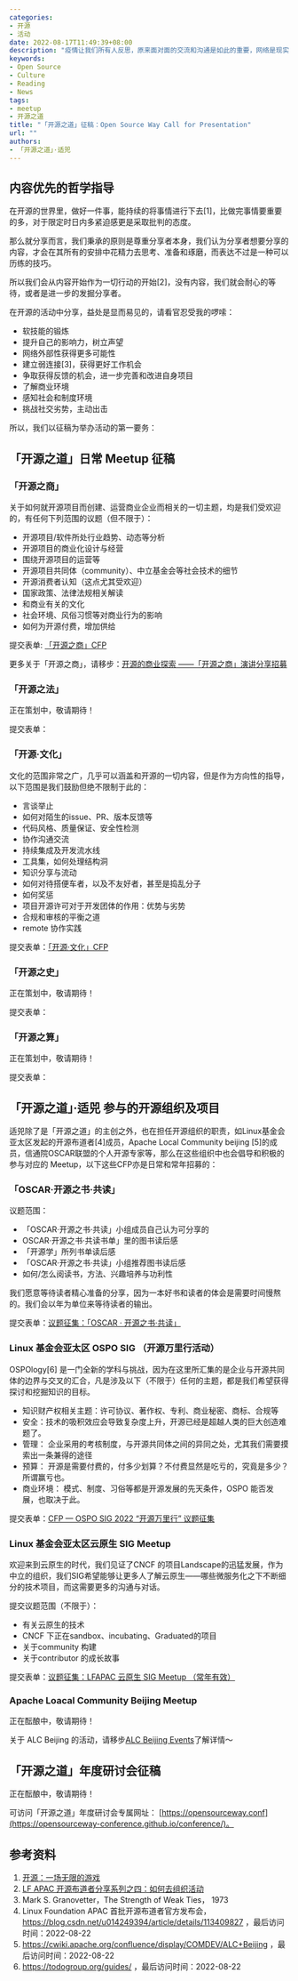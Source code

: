 ```yaml
---
categories:
- 开源
- 活动
date: 2022-08-17T11:49:39+08:00
description: "疫情让我们所有人反思，原来面对面的交流和沟通是如此的重要，网络是现实的延伸，而不是取代，新冠病毒已经困扰了我们数年，随着疫苗、治疗药物，以及更为重要的社会组织，我们渐渐的学会了和它共存，当世界再度开放的时候，我们作为开源世界的一分子，更要珍惜和巩固线下活动，学无止境！"
keywords:
- Open Source
- Culture
- Reading
- News
tags:
- meetup
- 开源之道
title: "「开源之道」征稿：Open Source Way Call for Presentation"
url: ""
authors:
- 「开源之道」·适兕
---
```


## 内容优先的哲学指导

在开源的世界里，做好一件事，能持续的将事情进行下去[1]，比做完事情要重要的多，对于限定时日内多紧迫感更是采取批判的态度。

那么就分享而言，我们秉承的原则是尊重分享者本身，我们认为分享者想要分享的内容，才会在其所有的安排中花精力去思考、准备和琢磨，而表达不过是一种可以历练的技巧。

所以我们会从内容开始作为一切行动的开始[2]，没有内容，我们就会耐心的等待，或者是进一步的发掘分享者。

在开源的活动中分享，益处是显而易见的，请看官忍受我的啰嗦：

* 软技能的锻炼
* 提升自己的影响力，树立声望
* 网络外部性获得更多可能性
* 建立弱连接[3]，获得更好工作机会
* 争取获得反馈的机会，进一步完善和改进自身项目
* 了解商业环境
* 感知社会和制度环境
* 挑战社交劣势，主动出击

所以，我们以征稿为举办活动的第一要务：

## 「开源之道」日常 Meetup 征稿

### 「开源之商」 

关于如何就开源项目而创建、运营商业企业而相关的一切主题，均是我们受欢迎的，有任何下列范围的议题（但不限于）：

* 开源项目/软件所处行业趋势、动态等分析
* 开源项目的商业化设计与经营
* 围绕开源项目的运营等
* 开源项目共同体（community）、中立基金会等社会技术的细节
* 开源消费者认知（这点尤其受欢迎）
* 国家政策、法律法规相关解读
* 和商业有关的文化
* 社会环境、风俗习惯等对商业行为的影响
* 如何为开源付费，增加供给

提交表单: [「开源之商」CFP](https://shimo.im/forms/96gTtHYVXvrd9Vrt/fill)

更多关于「开源之商」，请移步：[开源的商业探索 ——「开源之商」演讲分享招募](https://shimo.im/docs/VXvtxYhdPP6jHDJt)

### 「开源之法」

正在策划中，敬请期待！

提交表单：[]()

### 「开源·文化」

文化的范围非常之广，几乎可以涵盖和开源的一切内容，但是作为方向性的指导，以下范围是我们鼓励但绝不限制于此的：

* 言谈举止
* 如何对陌生的issue、PR、版本反馈等
* 代码风格、质量保证、安全性检测
* 协作沟通交流
* 持续集成及开发流水线
* 工具集，如何处理结构洞
* 知识分享与流动
* 如何对待搭便车者，以及不友好者，甚至是捣乱分子
* 如何奖惩
* 项目开源许可对于开发团体的作用：优势与劣势
* 合规和审核的平衡之道
* remote 协作实践

提交表单：[「开源·文化」CFP](https://docs.qq.com/form/page/DUFhrSnVieVZFdXR5)

### 「开源之史」

正在策划中，敬请期待！

提交表单：[]()

### 「开源之算」

正在策划中，敬请期待！

提交表单：[]()

## 「开源之道」·适兕 参与的开源组织及项目

适兕除了是「开源之道」的主创之外，也在担任开源组织的职责，如Linux基金会亚太区发起的开源布道者[4]成员，Apache Local Community beijing [5]的成员，信通院OSCAR联盟的个人开源专家等，那么在这些组织中也会倡导和积极的参与对应的 Meetup，以下这些CFP亦是日常和常年招募的：

### 「OSCAR·开源之书·共读」

议题范围：

* 「OSCAR·开源之书·共读」小组成员自己认为可分享的
* OSCAR·开源之书·共读书单」里的图书读后感
* 「开源学」所列书单读后感
* 「OSCAR·开源之书·共读」小组推荐图书读后感
*  如何/怎么阅读书，方法、兴趣培养与功利性

我们愿意等待读者精心准备的分享，因为一本好书和读者的体会是需要时间慢熬的。我们会以年为单位来等待读者的输出。

提交表单：[议题征集：「OSCAR · 开源之书·共读」](https://docs.qq.com/form/page/DUE9Oc3RWcUpaUnZF)

### Linux 基金会亚太区 OSPO SIG （开源万里行活动）

OSPOlogy[6] 是一门全新的学科与挑战，因为在这里所汇集的是企业与开源共同体的边界与交叉的汇合，凡是涉及以下（不限于）任何的主题，都是我们希望获得探讨和挖掘知识的目标。

* 知识财产权相关主题：许可协议、著作权、专利、商业秘密、商标、合规等
* 安全：技术的吸积效应会导致复杂度上升，开源已经是超越人类的巨大创造难题了。
* 管理： 企业采用的考核制度，与开源共同体之间的异同之处，尤其我们需要摸索出一条兼得的途径
* 预算： 开源是需要付费的，付多少划算？不付费显然是吃亏的，究竟是多少？所谓赢亏也。
* 商业环境： 模式、制度、习俗等都是开源发展的先天条件，OSPO 能否发展，也取决于此。

提交表单：[CFP — OSPO SIG  2022 “开源万里行” 议题征集](https://docs.qq.com/form/page/DUEdqYllSa0VaV1dj)

### Linux 基金会亚太区云原生 SIG Meetup

欢迎来到云原生的时代，我们见证了CNCF 的项目Landscape的迅猛发展，作为中立的组织，我们SIG希望能够让更多人了解云原生——哪些微服务化之下不断细分的技术项目，而这需要更多的沟通与对话。

提交议题范围（不限于）：

* 有关云原生的技术
* CNCF 下正在sandbox、incubating、Graduated的项目
* 关于community 构建
* 关于contributor 的成长故事

提交表单：[议题征集：LFAPAC 云原生 SIG Meetup （常年有效）](https://docs.qq.com/form/page/DUExhZFpQcFlmWUdZ)

### Apache Loacal Community Beijing Meetup

正在酝酿中，敬请期待！

关于 ALC Beijing 的活动，请移步[ALC Beijing Events](https://cwiki.apache.org/confluence/display/COMDEV/ALC+Beijing+Events)了解详情～ 

## 「开源之道」年度研讨会征稿

正在酝酿中，敬请期待！

可访问「开源之道」年度研讨会专属网址： [https://opensourceway.conf](https://opensourceway-conference.github.io/conference/)。

## 参考资料

1. [开源：一场无限的游戏](posts/opensource_culture/open-source-an-infinite-game/)
2. [LF APAC 开源布道者分享系列之四：如何去组织活动](posts/lfapac-evangelist-sharing/we-need-make-event-happening/)
3. Mark S. Granovetter，The Strength of Weak Ties， 1973
4. Linux Foundation APAC 首批开源布道者官方发布会，https://blog.csdn.net/u014249394/article/details/113409827 ，最后访问时间：2022-08-22
5. https://cwiki.apache.org/confluence/display/COMDEV/ALC+Beijing ，最后访问时间：2022-08-22
6. https://todogroup.org/guides/ ，最后访问时间：2022-08-22